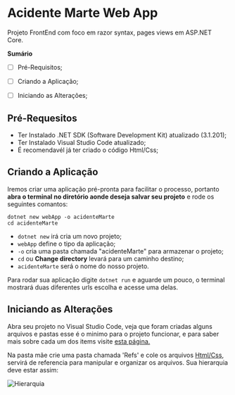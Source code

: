 # Acidente Marte Web App 
Projeto FrontEnd com foco em razor syntax, pages views em ASP.NET Core.

**Sumário**
- [ ] Pré-Requisitos;
- [ ] Criando a Aplicação;
- [ ] Iniciando as Alterações;


## Pré-Requesitos
- Ter Instalado .NET SDK (Software Development Kit) atualizado (3.1.201);
- Ter Instalado Visual Studio Code atualizado;
- É recomendavél já ter criado o código Html/Css;

## Criando a Aplicação
Iremos criar uma aplicação pré-pronta para facilitar o processo, portanto **abra o terminal no diretório aonde deseja salvar seu projeto** e rode os seguintes comantos:

```
dotnet new webApp -o acidenteMarte 
cd acidenteMarte
```

- `dotnet new` irá cria um novo projeto;
- `webApp` define o tipo da aplicação;
- `-o` cria uma pasta chamada "acidenteMarte" para armazenar o projeto;
- `cd` ou **Change directory** levará para um caminho destino;
- `acidenteMarte` será o nome do nosso projeto.

Para rodar sua aplicação digite `dotnet run` e aguarde um pouco, o terminal mostrará duas diferentes urls escolha e acesse uma delas.


## Iniciando as Alterações
Abra seu projeto no Visual Studio Code, veja que foram criadas alguns arquivos e pastas esse é o minimo para o projeto funcionar, e para saber mais sobre cada um dos items visite [esta página.](https://docs.microsoft.com/en-us/aspnet/core/tutorials/razor-pages/razor-pages-start?view=aspnetcore-3.1&tabs=visual-studio-code#examine-the-project-files) 

Na pasta mãe crie uma pasta chamada 'Refs' e cole os arquivos [Html/Css](Html_Css/), servirá de referencia para manipular e organizar os arquivos. Sua hierarquia deve estar assim:

 ![Hierarquia](http://https://github.com/amadorsenai/RazorPages_2020_T1/assets/00.png)
